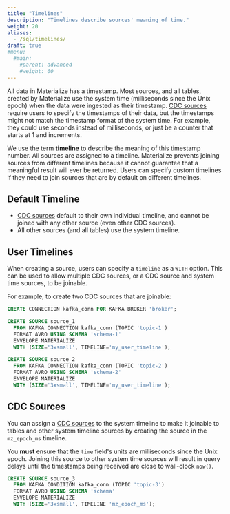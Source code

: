 ```yaml
---
title: "Timelines"
description: "Timelines describe sources' meaning of time."
weight: 20
aliases:
  - /sql/timelines/
draft: true
#menu:
  #main:
    #parent: advanced
    #weight: 60
---
```


All data in Materialize has a timestamp.
Most sources, and all tables, created by Materialize use the system time (milliseconds since the Unix epoch) when the data were ingested as their timestamp.
[CDC sources][cdc-sources] require users to specify the timestamps of their data, but the timestamps might not match the timestamp format of the system time.
For example, they could use seconds instead of milliseconds, or just be a counter that starts at 1 and increments.

We use the term **timeline** to describe the meaning of this timestamp number.
All sources are assigned to a timeline.
Materialize prevents joining sources from different timelines because it cannot guarantee that a meaningful result will ever be returned.
Users can specify custom timelines if they need to join sources that are by default on different timelines.

## Default Timeline

- [CDC sources][cdc-sources] default to their own individual timeline, and cannot be joined with any other source (even other CDC sources).
- All other sources (and all tables) use the system timeline.

## User Timelines

When creating a source, users can specify a `timeline` as a `WITH` option.
This can be used to allow multiple CDC sources, or a CDC source and system time sources, to be joinable.

For example, to create two CDC sources that are joinable:

```sql
CREATE CONNECTION kafka_conn FOR KAFKA BROKER 'broker';

CREATE SOURCE source_1
  FROM KAFKA CONNECTION kafka_conn (TOPIC 'topic-1')
  FORMAT AVRO USING SCHEMA 'schema-1'
  ENVELOPE MATERIALIZE
  WITH (SIZE='3xsmall', TIMELINE='my_user_timeline');

CREATE SOURCE source_2
  FROM KAFKA CONNECTION kafka_conn (TOPIC 'topic-2')
  FORMAT AVRO USING SCHEMA 'schema-2'
  ENVELOPE MATERIALIZE
  WITH (SIZE='3xsmall', TIMELINE='my_user_timeline');
```

## CDC Sources

You can assign a [CDC sources][cdc-sources] to the system timeline to make it
joinable to tables and other system timeline sources by creating the source in
the `mz_epoch_ms` timeline.

You **must** ensure that the `time` field's units are milliseconds since the Unix epoch.
Joining this source to other system time sources will result in query delays until the timestamps being received are close to wall-clock `now()`.

```sql
CREATE SOURCE source_3
  FROM KAFKA CONDITION kafka_conn (TOPIC 'topic-3')
  FORMAT AVRO USING SCHEMA 'schema'
  ENVELOPE MATERIALIZE
  WITH (SIZE='3xsmall', TIMELINE 'mz_epoch_ms');
```

[cdc-sources]: /connect/materialize-cdc
